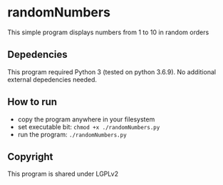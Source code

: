 # randomNumbers

This simple program displays numbers from 1 to 10 in random orders

## Depedencies

This program required Python 3 (tested on python 3.6.9). No additional external depedencies needed.

## How to run

* copy the program anywhere in your filesystem
* set executable bit: `chmod +x ./randomNumbers.py`
* run the program: `./randomNumbers.py`

## Copyright

This program is shared under LGPLv2
